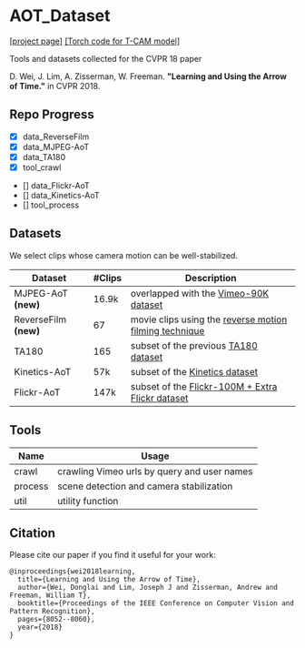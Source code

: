 # AOT_Dataset
[[project page]](http://aot.csail.mit.edu/)
[[Torch code for T-CAM model]](https://github.com/donglaiw/AoT_TCAM)

Tools and datasets collected for the CVPR 18 paper

D. Wei, J. Lim, A. Zisserman, W. Freeman.
<b>"Learning and Using the Arrow of Time."</b>
in CVPR 2018. 

## Repo Progress
- [x] data_ReverseFilm
- [x] data_MJPEG-AoT
- [x] data_TA180
- [x] tool_crawl
- [] data_Flickr-AoT
- [] data_Kinetics-AoT
- [] tool_process

## Datasets
We select clips whose camera motion can be well-stabilized.

| Dataset      | #Clips |  Description |
| -----------  | ------ |   ------     | 
| MJPEG-AoT <b>(new)</b>    | 16.9k  | overlapped with the [Vimeo-90K dataset](https://github.com/anchen1011/toflow/)           |
| ReverseFilm <b>(new)</b>  | 67     | movie clips using the [reverse motion filming technique](https://en.wikipedia.org/wiki/Reverse_motion) |
| TA180        | 165    | subset of the previous [TA180 dataset](http://www.robots.ox.ac.uk/~vgg/data/arrow/)               |
| Kinetics-AoT | 57k    | subset of the [Kinetics dataset](https://deepmind.com/research/open-source/open-source-datasets/kinetics/) |
| Flickr-AoT   | 147k   | subset of the [Flickr-100M + Extra Flickr dataset](http://carlvondrick.com/tinyvideo/)|

## Tools
| Name         | Usage |
| -----------  | ------ |
| crawl        | crawling Vimeo urls by query and user names |
| process  | scene detection and camera stabilization    |
| util   | utility function   |

## Citation
Please cite our paper if you find it useful for your work:
```
@inproceedings{wei2018learning,
  title={Learning and Using the Arrow of Time},
  author={Wei, Donglai and Lim, Joseph J and Zisserman, Andrew and Freeman, William T},
  booktitle={Proceedings of the IEEE Conference on Computer Vision and Pattern Recognition},
  pages={8052--8060},
  year={2018}
}
```


